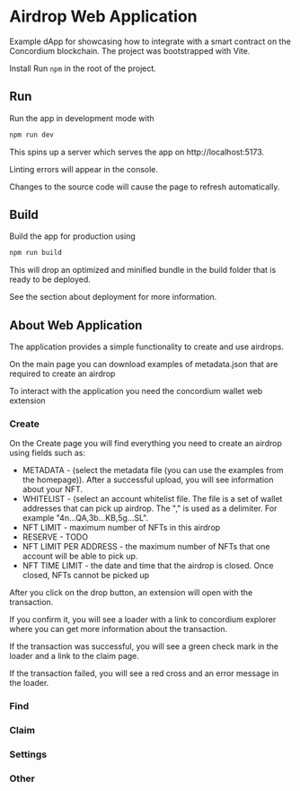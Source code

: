 # Airdrop Web Application
Example dApp for showcasing how to integrate with a smart contract on the Concordium blockchain.
The project was bootstrapped with Vite.

Install
Run `npm` in the root of the project.

## Run
Run the app in development mode with
```bash
npm run dev
```
This spins up a server which serves the app on http://localhost:5173.

Linting errors will appear in the console.

Changes to the source code will cause the page to refresh automatically.

## Build
Build the app for production using
```bash
npm run build
```
This will drop an optimized and minified bundle in the build folder that is ready to be deployed.

See the section about deployment for more information.

## About Web Application
The application provides a simple functionality to create and use airdrops.

On the main page you can download examples of metadata.json that are required to create an airdrop

To interact with the application you need the concordium wallet web extension

### Create
On the Create page you will find everything you need to create an airdrop using fields such as:
- METADATA - (select the metadata file (you can use the examples from the homepage)). After a successful upload, you will see information about your NFT.
- WHITELIST - (select an account whitelist file. The file is a set of wallet addresses that can pick up airdrop. The "," is used as a delimiter. For example "4n...QA,3b...KB,5g...SL".
- NFT LIMIT - maximum number of NFTs in this airdrop
- RESERVE - TODO
- NFT LIMIT PER ADDRESS - the maximum number of NFTs that one account will be able to pick up.
- NFT TIME LIMIT - the date and time that the airdrop is closed. Once closed, NFTs cannot be picked up

After you click on the drop button, an extension will open with the transaction.

If you confirm it, you will see a loader with a link to concordium explorer where you can get more information about the transaction.

If the transaction was successful, you will see a green check mark in the loader and a link to the claim page.

If the transaction failed, you will see a red cross and an error message in the loader.

### Find

### Claim

### Settings

### Other
